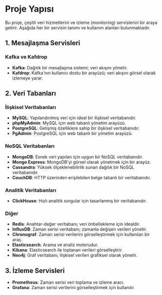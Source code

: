 # Proje Yapısı

Bu proje, çeşitli veri hizmetlerini ve izleme (monitoring) servislerini bir araya getirir. Aşağıda her bir servisin tanımı ve kullanım alanları bulunmaktadır.

## 1. Mesajlaşma Servisleri

### Kafka ve Kafdrop
- **Kafka**: Dağıtık bir mesajlaşma sistemi; veri akışını yönetir.
- **Kafdrop**: Kafka'nın kullanıcı dostu bir arayüzü; veri akışını görsel olarak izlemeye yarar.

## 2. Veri Tabanları

### İlişkisel Veritabanları
- **MySQL**: Yapılandırılmış veri için ideal bir ilişkisel veritabanıdır.
- **phpMyAdmin**: MySQL için web tabanlı yönetim arayüzü.
- **PostgreSQL**: Gelişmiş özelliklere sahip bir ilişkisel veritabanıdır.
- **PgAdmin**: PostgreSQL için web tabanlı bir yönetim arayüzü.

### NoSQL Veritabanları
- **MongoDB**: Esnek veri yapıları için uygun bir NoSQL veritabanıdır.
- **Mongo Express**: MongoDB'yi görsel olarak yönetmek için bir arayüz.
- **Cassandra**: Yüksek ölçeklenebilirlik sunan dağıtık bir NoSQL veritabanıdır.
- **CouchDB**: HTTP üzerinden erişilebilen belge tabanlı bir veritabanıdır.

### Analitik Veritabanları
- **ClickHouse**: Hızlı analitik sorgular için tasarlanmış bir veritabanıdır.

### Diğer
- **Redis**: Anahtar-değer veritabanı; veri önbellekleme için idealdir.
- **InfluxDB**: Zaman serisi veritabanı; zamanla değişen verileri yönetir.
- **Chronograf**: Zaman serisi verilerini görselleştirmek için kullanılan bir araç.
- **Elasticsearch**: Arama ve analiz motorudur.
- **Kibana**: Elasticsearch ile toplanan verileri görselleştirir.
- **Neo4j**: Graf veritabanı; ilişkisel verileri grafiksel olarak yönetir.

## 3. İzleme Servisleri

- **Prometheus**: Zaman serisi veri toplama ve izleme aracı.
- **Grafana**: Zaman serisi verilerini görselleştirmek için kullanılır.
